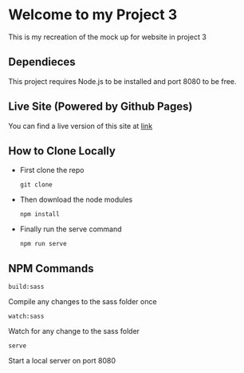# Welcome to my Project 3

This is my recreation of the mock up for website in project 3

## Dependieces

This project requires Node.js to be installed and port 8080 to be free.

## Live Site (Powered by Github Pages)

You can find a live version of this site at [link](https://quentingibson.github.io/p3-openclassroom/)

## How to Clone Locally

- First clone the repo

  `git clone `

- Then download the node modules

  `npm install`

- Finally run the serve command

  `npm run serve`

## NPM Commands

`build:sass`

Compile any changes to the sass folder once

`watch:sass`

Watch for any change to the sass folder

`serve`

Start a local server on port 8080
